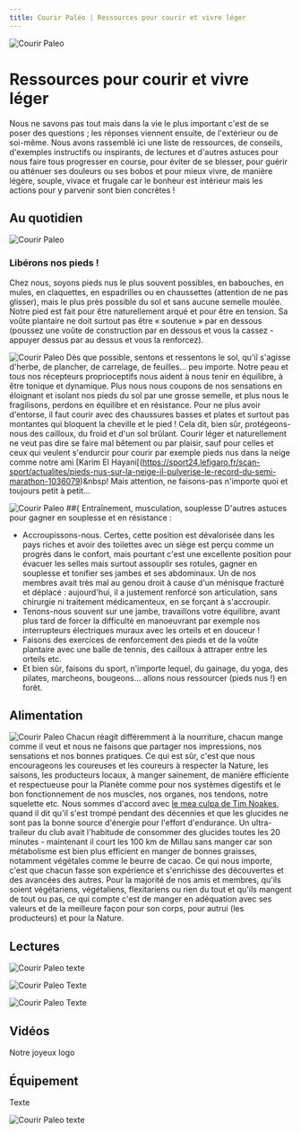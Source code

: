 ```yaml
---
title: Courir Paléo | Ressources pour courir et vivre léger
---
```

![Courir Paleo](/assets/images/Courir-Paleo-empreinte-pied-nu-terrasse-D-1200px.jpg)
# Ressources pour courir et vivre léger

Nous ne savons pas tout mais dans la vie le plus important c'est de se poser des questions&nbsp;; les réponses viennent ensuite, de l'extérieur ou de soi-même. Nous avons rassemblé ici une liste de ressources, de conseils, d'exemples instructifs ou inspirants, de lectures et d'autres astuces pour nous faire tous progresser en course, pour éviter de se blesser, pour guérir ou atténuer ses douleurs ou ses bobos et pour mieux vivre, de manière légère, souple, vivace et frugale car le bonheur est intérieur mais les actions pour y parvenir sont bien concrètes&nbsp;!

## Au quotidien

![Courir Paleo](/assets/images/Courir-Paleo-pieds-nus-pelouse-1200px.jpg)
### Libérons nos pieds&nbsp;!
Chez nous, soyons pieds nus le plus souvent possibles, en babouches, en mules, en claquettes, en espadrilles ou en chaussettes (attention de ne pas glisser), mais le plus près possible du sol et sans aucune semelle moulée. Notre pied est fait pour être naturellement arqué et pour être en tension. Sa voûte plantaire ne doit surtout pas être «&nbsp;soutenue&nbsp;» par en dessous (poussez une voûte de construction par en dessous et vous la cassez - appuyer dessus par au dessus et vous la renforcez).

![Courir Paleo](/assets/images/CourirPaleo_semelles_bottines_1200px.jpg)
Dès que possible, sentons et ressentons le sol, qu'il s'agisse d'herbe, de plancher, de carrelage, de feuilles... peu importe. Notre peau et tous nos récepteurs proprioceptifs nous aident à nous tenir en équilibre, à être tonique et dynamique. Plus nous nous coupons de nos sensations en éloignant et isolant nos pieds du sol par une grosse semelle, et plus nous le fragilisons, perdons en équilibre et en résistance. Pour ne plus avoir d'entorse, il faut courir avec des chaussures basses et plates et surtout pas montantes qui bloquent la cheville et le pied&nbsp;! Cela dit, bien sûr, protégeons-nous des cailloux, du froid et d'un sol brûlant. Courir léger et naturellement ne veut pas dire se faire mal bêtement ou par plaisir, sauf pour celles et ceux qui veulent s'endurcir pour courir par exemple pieds nus dans la neige comme notre ami [Karim El Hayani[(https://sport24.lefigaro.fr/scan-sport/actualites/pieds-nus-sur-la-neige-il-pulverise-le-record-du-semi-marathon-1036079)&nbsp! Mais attention, ne faisons-pas n'importe quoi et toujours petit à petit...

![Courir Paleo](/assets/images/CourirPaleo_course_Corse_Balagne_sentier_riviere_1200px.jpg)
##{ Entraînement, musculation, souplesse
D'autres astuces pour gagner en souplesse et en résistance&nbsp;:
- Accroupissons-nous. Certes, cette position est dévalorisée dans les pays riches et avoir des toilettes avec un siège est perçu comme un progrès dans le confort, mais pourtant c'est une excellente position pour évacuer les selles mais surtout assouplir ses rotules, gagner en souplesse et tonifier ses jambes et ses abdominaux. Un de nos membres avait très mal au genou droit à cause d'un ménisque fracturé et déplacé&nbsp;: aujourd'hui, il a justement renforcé son articulation, sans chirurgie ni traitement médicamenteux, en se forçant à s'accroupir.
- Tenons-nous souvent sur une jambe, travaillons votre équilibre, avant plus tard de forcer la difficulté en manoeuvrant par exemple nos interrupteurs électriques muraux avec les orteils et en douceur&nbsp;!
- Faisons des exercices de renforcement des pieds et de la voûte plantaire avec une balle de tennis, des cailloux à attraper entre les orteils etc.
- Et bien sûr, faisons du sport, n'importe lequel, du gainage, du yoga, des pilates, marcheons, bougeons... allons nous ressourcer (pieds nus&nbsp;!) en forêt.

## Alimentation
![Courir Paleo](/assets/images/CourirPaleo_photo_marque_MQ_1200px.jpg)
Chacun réagit différemment à la nourriture, chacun mange comme il veut et nous ne faisons que partager nos impressions, nos sensations et nos bonnes pratiques. Ce qui est sûr, c'est que nous encourageons les coureuses et les coureurs à respecter la Nature, les saisons, les producteurs locaux, à manger sainement, de manière efficiente et respectueuse pour la Planète comme pour nos systèmes digestifs et le bon fonctionnement de nos muscles, nos organes, nos tendons, notre squelette etc. Nous sommes d'accord avec [le mea culpa de Tim Noakes](https://www2.u-trail.com/tim-noakes), quand il dit qu'il s'est trompé pendant des décennies et que les glucides ne sont pas la bonne source d'énergie pour l'effort d'endurance. Un ultra-traileur du club avait l'habitude de consommer des glucides toutes les 20 minutes - maintenant il court les 100&nbsp;km de Millau sans manger car son métabolisme est bien plus efficient en manger de bonnes graisses, notamment végétales comme le beurre de cacao. Ce qui nous importe, c'est que chacun fasse son expérience et s'enrichisse des découvertes et des avancées des autres. Pour la majorité de nos amis et membres, qu'ils soient végétariens, végétaliens, flexitariens ou rien du tout et qu'ils mangent de tout ou pas, ce qui compte c'est de manger en adéquation avec ses valeurs et de la meilleure façon pour son corps, pour autrui (les producteurs) et pour la Nature.

## Lectures
![Courir Paleo](/assets/images/Courir-Paleo-livres-rouges-1200px.jpg)
texte

![Courir Paleo](/assets/images/Courir-Paleo-livres-Fred-Brigaud-1200px.jpg)
Texte

![Courir Paleo](/assets/images/Courir-Paleo-english-books-1200px.jpg)
Texte

## Vidéos

Notre joyeux logo

## Équipement
Texte

![Courir Paleo](/assets/images/CourirPaleo_course_Corse_Balagne_sentiers_crete_1200px.jpg)
texte



